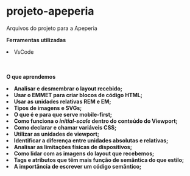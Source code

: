 # projeto-apeperia
Arquivos do projeto para a Apeperia

<p><b>Ferramentas utilizadas</b></p>
<li>VsCode</li><br><br>
<p><b>O que aprendemos<b></p>
<li>Analisar e desmembrar o layout recebido;</li>
<li>Usar o EMMET para criar blocos de código HTML;</li>
<li>Usar as unidades relativas REM e EM;</li>
<li>Tipos de imagens e SVGs;</li>
<li>O que é e para que serve mobile-first;</li>
<li>Como funciona o <i>initial-scale</i> dentro do conteúdo do Viewport;</li>
<li>Como declarar e chamar variáveis CSS;</li>
<li>Utilizar as unidades de viewport;</li>
<li>Identificar a diferença entre unidades absolutas e relativas;</li>
<li>Analisar as limitações físicas de dispositivos;</li>
<li>Como lidar com as imagens do layout que recebemos;</li>
<li>Tags e atributos que têm mais função de semântica do que estilo;</li>
<li>A importância de escrever um código semântico;</li>
